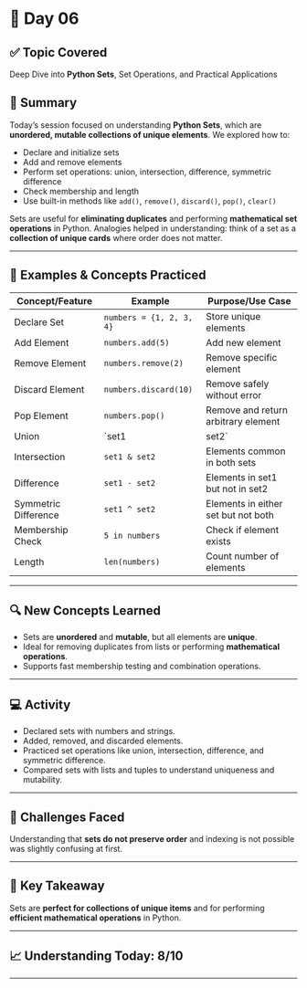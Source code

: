 # 📘 Day 06  

## ✅ Topic Covered
Deep Dive into **Python Sets**, Set Operations, and Practical Applications  

## 🧠 Summary
Today’s session focused on understanding **Python Sets**, which are **unordered, mutable collections of unique elements**. We explored how to:

- Declare and initialize sets  
- Add and remove elements  
- Perform set operations: union, intersection, difference, symmetric difference  
- Check membership and length  
- Use built-in methods like `add()`, `remove()`, `discard()`, `pop()`, `clear()`  

Sets are useful for **eliminating duplicates** and performing **mathematical set operations** in Python. Analogies helped in understanding: think of a set as a **collection of unique cards** where order does not matter.  

---

## 🧪 Examples & Concepts Practiced

| Concept/Feature     | Example                                  | Purpose/Use Case                             |
|-------------------|------------------------------------------|---------------------------------------------|
| Declare Set         | `numbers = {1, 2, 3, 4}`                 | Store unique elements                        |
| Add Element         | `numbers.add(5)`                         | Add new element                               |
| Remove Element      | `numbers.remove(2)`                       | Remove specific element                        |
| Discard Element     | `numbers.discard(10)`                     | Remove safely without error                   |
| Pop Element         | `numbers.pop()`                           | Remove and return arbitrary element           |
| Union               | `set1 | set2`                             | Combine unique elements                        |
| Intersection        | `set1 & set2`                             | Elements common in both sets                   |
| Difference          | `set1 - set2`                             | Elements in set1 but not in set2              |
| Symmetric Difference| `set1 ^ set2`                             | Elements in either set but not both           |
| Membership Check    | `5 in numbers`                            | Check if element exists                        |
| Length              | `len(numbers)`                             | Count number of elements                       |

---

## 🔍 New Concepts Learned
- Sets are **unordered** and **mutable**, but all elements are **unique**.  
- Ideal for removing duplicates from lists or performing **mathematical operations**.  
- Supports fast membership testing and combination operations.  

---

## 💻 Activity
- Declared sets with numbers and strings.  
- Added, removed, and discarded elements.  
- Practiced set operations like union, intersection, difference, and symmetric difference.  
- Compared sets with lists and tuples to understand uniqueness and mutability.  

---

## 🤔 Challenges Faced
Understanding that **sets do not preserve order** and indexing is not possible was slightly confusing at first.  

---

## 🎯 Key Takeaway
Sets are **perfect for collections of unique items** and for performing **efficient mathematical operations** in Python.  

---

## 📈 Understanding Today: 8/10  

---

